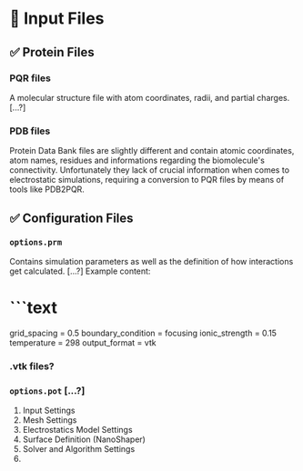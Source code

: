 # 📁 Input Files


## ✅ Protein Files 

### PQR files
A molecular structure file with atom coordinates, radii, and partial charges. [...?]

### PDB files
Protein Data Bank files are slightly different and contain atomic coordinates, atom names, residues and informations regarding the biomolecule's connectivity. Unfortunately they lack of crucial information when comes to electrostatic simulations, requiring a conversion to PQR files by means of tools like PDB2PQR.


## ✅ Configuration Files
### `options.prm`
Contains simulation parameters as well as the definition of how interactions get calculated. [...?]
Example content:

# ```text
grid_spacing = 0.5
boundary_condition = focusing
ionic_strength = 0.15
temperature = 298
output_format = vtk

### .vtk files?

### `options.pot` [...?]
1. Input Settings
2. Mesh Settings
3. Electrostatics Model Settings
4. Surface Definition (NanoShaper)
5. Solver and Algorithm Settings
6. 

